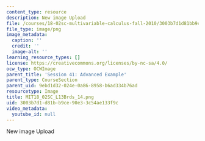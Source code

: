 ```yaml
---
content_type: resource
description: New image Upload
file: /courses/18-02sc-multivariable-calculus-fall-2010/3003b7d1d81bb9ce90e33c54ae133f9c_MIT18_02SC_L13Brds_14.png
file_type: image/png
image_metadata:
  caption: ''
  credit: ''
  image-alt: ''
learning_resource_types: []
license: https://creativecommons.org/licenses/by-nc-sa/4.0/
ocw_type: OCWImage
parent_title: 'Session 41: Advanced Example'
parent_type: CourseSection
parent_uid: 9ebd1d32-024e-0a86-8958-b6ad334b76ad
resourcetype: Image
title: MIT18_02SC_L13Brds_14.png
uid: 3003b7d1-d81b-b9ce-90e3-3c54ae133f9c
video_metadata:
  youtube_id: null
---
```

New image Upload